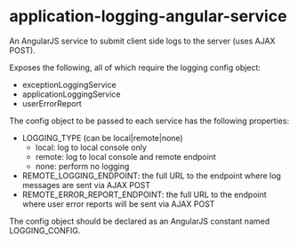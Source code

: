 application-logging-angular-service
===================================

An AngularJS service to submit client side logs to the server (uses AJAX POST).

Exposes the following, all of which require the logging config object:

- exceptionLoggingService
- applicationLoggingService
- userErrorReport

The config object to be passed to each service has the following properties:

- LOGGING_TYPE (can be local|remote|none)
  - local: log to local console only
  - remote: log to local console and remote endpoint
  - none: perform no logging
- REMOTE_LOGGING_ENDPOINT: the full URL to the endpoint where log messages are sent via AJAX POST
- REMOTE_ERROR_REPORT_ENDPOINT: the full URL to the endpoint where user error reports will be sent via AJAX POST

The config object should be declared as an AngularJS constant named LOGGING_CONFIG.